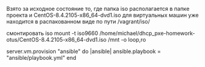 Взято за исходное состояние то, где папка iso располагается в папке проекта и CentOS-8.4.2105-x86_64-dvd1.iso для виртуальных машин уже находится в распакованном виде по пути /vagrant/iso/

смонтировать iso
mount -t iso9660 /home/michael/dhcp_pxe-homework-otus/CentOS-8.4.2105-x86_64-dvd1.iso /mnt -o loop,ro

  server.vm.provision "ansible" do |ansible|
    ansible.playbook = "ansible/playbook.yml"
  end